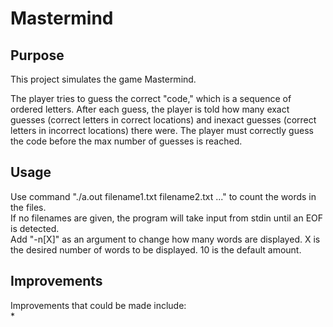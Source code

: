 # Mastermind

## Purpose
This project simulates the game Mastermind. 

The player tries to guess the correct "code," which is a sequence of ordered letters. After each guess, the player is told how many exact guesses (correct letters in correct locations) and inexact guesses (correct letters in incorrect locations) there were. The player must correctly guess the code before the max number of guesses is reached.  

## Usage
Use command "./a.out filename1.txt filename2.txt ..." to count the words in the files.  
If no filenames are given, the program will take input from stdin until an EOF is detected.  
Add "-n[X]" as an argument to change how many words are displayed. X is the desired number of words to be displayed. 10 is the default amount.

## Improvements
Improvements that could be made include:  
*
